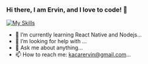 ### Hi there, I am Ervin, and I love to code! 👋

[![My Skills](https://skillicons.dev/icons?i=html,css,js,nodejs,react,redux,git,github,linux,docker,discord,materialui,tailwind,vscode)](https://skillicons.dev)


- 🌱 I’m currently learning React Native and Nodejs...
- 🤔 I’m looking for help with ...
- 💬 Ask me about anything...
- 📫 How to reach me: kacarervin@gmail.com...


